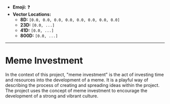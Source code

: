 - **Emoji:** ❓
- **Vector Locations:**
    - **8D:** `[0.0, 0.0, 0.0, 0.0, 0.0, 0.0, 0.0, 0.0]`
    - **23D:** `[0.0, ...]`
    - **41D:** `[0.0, ...]`
    - **800D:** `[0.0, ...]`

---

# Meme Investment

In the context of this project, "meme investment" is the act of investing time and resources into the development of a meme. It is a playful way of describing the process of creating and spreading ideas within the project. The project uses the concept of meme investment to encourage the development of a strong and vibrant culture.
